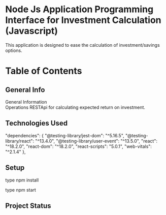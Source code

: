 
# Node Js Application Programming Interface for Investment Calculation (Javascript)

This application is designed to ease the calculation of investment/savings options.  


# Table of Contents  

## General Info  
General Information    
Operations RESTApi for calculating expected return on investment.  



## Technologies Used  
 
  "dependencies": {
    "@testing-library/jest-dom": "^5.16.5",
    "@testing-library/react": "^13.4.0",
    "@testing-library/user-event": "^13.5.0",
    "react": "^18.2.0",
    "react-dom": "^18.2.0",
    "react-scripts": "5.0.1",
    "web-vitals": "^2.1.4"
  },  

    

## Setup
type npm install 

type npm start 



## Project Status
    

